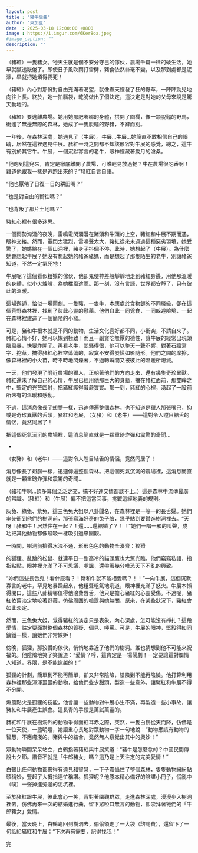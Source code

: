 ```yaml
---
layout: post
title : "豬牛戀曲"
author: "東加豆"
date  : 2025-03-18 12:00:00 +0800
image : https://i.imgur.com/6Ker8oa.jpeg
#image_caption: ""
description: ""
---
```


（豬紅）一隻豬女。牠天生就是個不安分守己的傢伙，農場千篇一律的破生活，她早就膩透厭倦了。即使日子風吹雨打雷劈，豬食依然絲毫不變，以及那到處都是泥濘，早就把她煩得要死！

<!--more-->

（豬紅）內心對那份對自由充滿著渴望，就像春天裡發了狂的野草，一陣陣勁兒地向往上長。終於，她一拍腦袋，乾脆做出了個決定，這決定是對她的父母來說是驚天動地的。

（豬紅）要逃離農場。她用她那肥嘟嘟的身體，拱開了圍欄，像一顆脫韁的野馬，衝進了無邊無際的森林，她成了一隻脫韁的野豬，不辭而別。

一年後，在森林深處，她遇見了（牛展）。牛展...牛展...她簡直不敢相信自己的眼睛，居然在這裡遇見牛展。豬紅一時之間都不知該形容對牛展的感覺，總之，這牛有別於其它牛。牛展，一個沉默寡言的老牛，眼神裡藏著歲月的滄桑。

“他跑到這兒來，肯定是徹底離開了農場，可誰輕易放過牠？牛在農場很吃香啊！難道他跟我一樣是逃跑出來的？”豬紅自言自語。

“他也厭倦了日復一日的耕田嗎？”

“也是對自由的嚮往嗎？”

“也背叛了那片土地嗎？”

豬紅心裡有很多迷思。

一個雨勢洶湧的夜晚，雷鳴電閃瀰漫在豬頭和牛頭的上空，豬紅和牛展不期而遇，眼神交接。然而，電閃太猛烈，雷鳴聲太大，豬紅從來未遇過這種惡劣環境，她受驚了，她蜷縮在一個山洞裡，豬身子抖個不停，此時，她想起了（牛展）。為什麼她會想起牛展？她沒有想起她的豬爸豬媽，而是想起了那隻陌生的老牛，別讓豬爸知道，不然一定氣死牠！

牛展呢？這個看似粗獷的傢伙，他卻鬼使神差般靜靜地走到豬紅身邊，用他那溫暖的身體，似小火爐般，為她擋風遮雨。那一刻，沒有言語，世界都安靜了，只有彼此的溫暖。

這場邂逅，恰似一場鬧劇。一隻豬，一隻牛，本應處於食物鏈的不同層級，卻在這個荒野森林裡，找到了彼此心靈的慰藉。他們自此一同覓食，一同躲避險境，一起在森林裡建造了一個簡陋的小窩。

可是，豬和牛根本就是不同的動物，生活文化喜好都不同，小衝突，不請自來了。豬紅心情不好，她可以懶到極致！而且一副貪吃無厭的德性，讓牛展的經常出現頭腦風暴，快要炸開了。再看老牛，悶騷得很，他可以整天一聲不響，對著石牆寫字、挖草，搞得豬紅心裡空蕩蕩的，寂寞不安得發慌如影隨形。他們之間的摩擦，像森林裡的小火苗，時不時地閃爍著，不過轉瞬間又被彼此的溫暖所熄滅。

一天，他們發現了附近農場的獵人，正朝著他們的方向走來，還有幾隻奇珍異獸。豬紅還未了解自己的心情，牛展已經用他那巨大的身軀，擋在豬紅面前，那雙眸之中，堅定的光芒四射，把豬紅護得嚴嚴實實。那一刻，豬紅的心裡，湧起了一股前所未有的溫暖和感動。

不過，這消息像長了翅膀一樣，迅速傳遍整個森林。也不知道是獵人那張嘴巴，抑或是奇珍異獸的舌頭，豬紅和老展，（女豬）和（老牛）——這對令人瞠目結舌的情侶，竟然同居了！

把這個死氣沉沉的農場裡，這消息簡直就是一顆重磅炸彈和震驚的奇聞...

-

（女豬）和（老牛）——這對令人瞠目結舌的情侶，竟然同居了！

消息像長了翅膀一樣，迅速傳遍整個森林。把這個死氣沉沉的農場裡，這消息簡直就是一顆重磅炸彈和震驚的奇聞...

（豬和牛啊...頂多算個泛泛之交，搞不好連交情都談不上。）這是森林中流傳最廣的常識。（豬紅）和（牛展）偏不把這當回事，挑戰這經地義的規則。

灰兔、綠兔、紫兔，這三色兔大姐以八卦聞名，在森林裡是一等一的長舌婦。她們率先衝到他們的樹洞前，那張寫滿好奇的兔子臉，幾乎貼到要鑽進樹洞裡去。“天呀！豬和牛！居然住在一起？！還……還結婚了？！！”她們一唱一和的叫聲，成功把其他動物都像磁吸一樣吸引過來圍觀。

一時間，樹洞前擠得水洩不通，形形色色的動物全湊齊：狡猾

的狐狸、亂跳的松鼠、就連平日一副高冷的貓頭鷹也大駕光臨。他們竊竊私語，指指點點，眼神裡充滿了不可思議、嘲諷，還帶著幾分唯恐天下不亂的興致。

“妳們這些長舌鬼！看什麼看？！豬和牛就不能相愛嗎？！！”一向牛展，這個沉默寡言的老牛，罕見地暴躁起來，他粗聲粗氣地吼道，眼神裡充滿了怒火。牛展本懶得開口，這些八卦精哪值得他浪費唇舌，他只是擔心豬紅的心靈受傷。不過呢，豬紅依舊淡定地咬著野莓，彷彿周圍的喧囂與她無關，原來，在某些狀況下，豬紅會如此淡定。

然而，三色兔大姐，覺得豬紅的淡定只是表象。內心深處，怎可能沒有掙扎？這段愛情，註定要面對整個森林的質疑、偏見、唾罵。可是，牛展的眼神，堅毅得如同鑄鐵一樣，讓她們非常嫉妒！

傍晚，狐狸，那狡猾的傢伙，悄悄地靠近了他們的樹洞。誰也猜想到他不可能來祝福的。他陰險地笑了笑說道：“愛情？哼，這肯定是一場鬧劇！一定要讓這對爛情人知道，界限，是不能逾越的！”

狐狸的計劃，簡單到不能再簡單，卻又非常陰險，陰險到不能再陰險。他打算利用森林裡那些渾渾噩噩的動物，給他們些少甜頭，製造一些意外，讓豬紅和牛展不得不分開。

煽風點火是狐狸的技能，他會讓一些動物對牛展心生不滿，再製造一些小事故，讓豬紅和牛展產生誤會。這長青的手段是萬試萬靈的。

豬紅和牛展在樹洞外的動物爭得面紅耳赤之際，突然，一隻白鶴從天而降，仿佛是一位天使，一盞明燈，她語重心長地對眾動物一字一句地說：“動物應該有動物的智慧，不應膚淺的。豬與牛的結合，竟然無人察覺出其中的奧妙！”

眾動物瞬間呆呆站立，白鶴指著豬紅與牛展笑道：“豬牛是怎麼念的？中國民間傳說七夕節。諧音不就是「牛郎豬女」嗎？這乃是上天注定的完美愛情！”

白鶴比任何動物都來得有遠見和智慧，一下子震懾住了整個森林，隻隻動物紛紛點頭稱妙，豎起了大拇指連忙稱讚。狐狸呢？他原本精心備好的陰謀小冊子，慌亂中（噗）一聲掉進旁邊的泥坑裡。

至於豬紅跟牛展，彼此會心一笑，背對著圍觀群眾，走進森林深處，漫漫步入樹洞裡去，仿佛再來一次的結婚進行曲，留下眾啞口無言的動物，卻崇拜著牠們的「牛郎豬女」愛情。

最後，當天晚上，白鶴跑回到樹洞去，偷偷領走了一大袋（諮詢費），還留下了一句話給豬紅和牛展：“下次再有需要，記得找我！”

完

<!--END-->